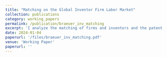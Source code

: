 ```yaml
---
title: "Matching on the Global Inventor Firm Labor Market"
collection: publications
category: working_papers
permalink: /publication/braeuer_inv_matching
excerpt: 'I analyze the matching of firms and inventors and the patent (citation) arrival rate of the resulting matches as a potential driver of slowing technology growth. I document a global trend towards increased assortative matching and declining inventor mobility to low productivity firms despite a largely constant patent invention function. To arrive at these results, I further develop empirical strategies used in the search and matching labor market literature to account for inventor teams and adapt these estimators to the pecularities of the PATSTAT patent data from 1974-2012, which I use as an employer-employee data set.'
date: 2024-01-04
paperurl: '/files/braeuer_inv_matching.pdf'
venue: 'Working Paper'
paperurl: ''
---
```


